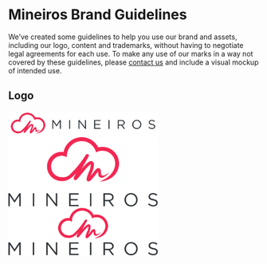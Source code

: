 # Mineiros Brand Guidelines

We’ve created some guidelines to help you use our brand and assets, including
our logo, content and trademarks, without having to negotiate legal agreements
for each use. To make any use of our marks in a way not covered by these
guidelines, please [contact us](https://www.mineiros.io/contact/) and include a visual mockup of intended use.

## Logo

<img src="./mineiros-primary-logo.svg" width="300" />

<img src="./mineiros-vertical-logo.svg" width="300" />

<img src="./mineiros-vertical-logo-larger-font.svg" width="300" />
